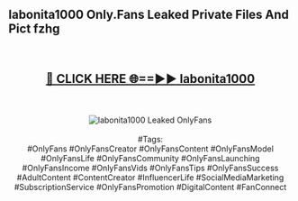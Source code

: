 <h2>labonita1000 Only.Fans Leaked Private Files And Pict fzhg</h2>
<br>
<div align="center">
<h2><a href="https://mediafiles.top/labonita1000" rel="nofollow">🔴 CLICK HERE 🌐==►► labonita1000</a></h2>
<br>
<br>
<a href="https://mediafiles.top/labonita1000" rel="nofollow" data-target="animated-image.originalLink"><img src="https://i.ibb.co.com/WyWwxjT/player-gif2.gif" alt="labonita1000 Leaked OnlyFans" style="max-width: 100%; display: inline-block;" data-target="animated-image.originalImage"></a>
<br><br>
#Tags:
<br>
#OnlyFans #OnlyFansCreator #OnlyFansContent #OnlyFansModel #OnlyFansLife #OnlyFansCommunity #OnlyFansLaunching #OnlyFansIncome #OnlyFansVids #OnlyFansTips #OnlyFansSuccess #AdultContent #ContentCreator #InfluencerLife #SocialMediaMarketing #SubscriptionService #OnlyFansPromotion #DigitalContent #FanConnect
</div>
<br>